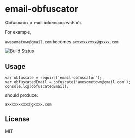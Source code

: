 email-obfuscator
================

Obfuscates e-mail addresses with x's.

For example,

`awesometown@gmail.com` becomes `axxxxxxxxxx@gxxxx.com`

[![Build Status](https://travis-ci.org/bertrandom/email-obfuscator.svg?branch=master)](https://travis-ci.org/bertrandom/email-obfuscator)

## Usage

```
var obfuscate = require('email-obfuscator');
var obfuscatedEmail = obfuscate('awesometown@gmail.com');
console.log(obfuscatedEmail);
```

should produce:

`axxxxxxxxxx@gxxxx.com`

## License

MIT

